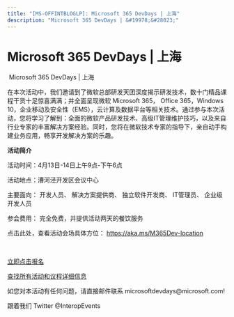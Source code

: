 ```yaml
---
title: "[MS-OFFINTBLOGLP]: Microsoft 365 DevDays | 上海"
description: "Microsoft 365 DevDays | &#19978;&#28023;"
---
```


# Microsoft 365 DevDays | 上海

<p> Microsoft 365
DevDays | &#19978;&#28023;</p>

<p>&#22312;&#26412;&#27425;&#27963;&#21160;&#20013;&#65292;&#25105;&#20204;&#36992;&#35831;&#21040;&#20102;&#24494;&#36719;&#24635;&#37096;&#30740;&#21457;&#22825;&#22242;&#28145;&#24230;&#25581;&#31034;&#30740;&#21457;&#25216;&#26415;&#65292;&#25968;&#21313;&#38376;&#31934;&#21697;&#35838;&#31243;&#24178;&#36135;&#21313;&#36275;&#24778;&#21916;&#28385;&#28385;&#65307;&#24182;&#20840;&#38754;&#21576;&#29616;&#24494;&#36719;
Microsoft 365&#65292; Office 365&#65292;Windows 10&#65292;&#20225;&#19994;&#31227;&#21160;&#21450;&#23433;&#20840;&#24615;&#65288;EMS&#65289;&#65292;&#20113;&#35745;&#31639;&#21450;&#25968;&#25454;&#24179;&#21488;&#31561;&#30456;&#20851;&#25216;&#26415;&#12290;&#36890;&#36807;&#21442;&#19982;&#26412;&#27425;&#27963;&#21160;&#65292;&#24744;&#23558;&#23398;&#20064;&#20102;&#35299;&#21040;&#65306;&#20840;&#38754;&#30340;&#24494;&#36719;&#20135;&#21697;&#30740;&#21457;&#25216;&#26415;&#12289;&#39640;&#32423;IT&#31649;&#29702;&#32500;&#25252;&#25216;&#24039;&#65292;&#20197;&#21450;&#26469;&#33258;&#34892;&#19994;&#19987;&#23478;&#30340;&#20016;&#23500;&#35299;&#20915;&#26041;&#26696;&#32463;&#39564;&#12290;&#21516;&#26102;&#65292;&#24744;&#23558;&#22312;&#24494;&#36719;&#25216;&#26415;&#19987;&#23478;&#30340;&#25351;&#23548;&#19979;&#65292;&#20146;&#33258;&#21160;&#25163;&#26500;&#24314;&#19994;&#21153;&#24212;&#29992;&#65292;&#30021;&#20139;&#24320;&#21457;&#35299;&#20915;&#26041;&#26696;&#30340;&#20048;&#36259;&#12290;</p>

<p><b>&#27963;&#21160;&#31616;&#20171;</b></p>

<p>&#27963;&#21160;&#26102;&#38388;&#65306;4&#26376;13&#26085;-14&#26085;&#19978;&#21320;9&#28857;-&#19979;&#21320;6&#28857;</p>

<p>&#27963;&#21160;&#22320;&#28857;&#65306;&#28437;&#27827;&#27902;&#24320;&#21457;&#21306;&#20250;&#35758;&#20013;&#24515;</p>

<p>&#20027;&#35201;&#38754;&#21521;&#65306; &#24320;&#21457;&#20154;&#21592;&#12289;
&#35299;&#20915;&#26041;&#26696;&#25552;&#20379;&#21830;&#12289;
&#29420;&#31435;&#36719;&#20214;&#24320;&#21457;&#21830;&#12289;
IT&#31649;&#29702;&#21592;&#12289; &#20225;&#19994;&#32423;&#24320;&#21457;&#20154;&#21592;</p>

<p>&#21442;&#20250;&#36153;&#29992;&#65306; &#23436;&#20840;&#20813;&#36153;&#65292;&#24182;&#25552;&#20379;&#27963;&#21160;&#20004;&#22825;&#30340;&#39184;&#39278;&#26381;&#21153;</p>

<p>&#28857;&#20987;&#27492;&#22788;&#65292;&#26597;&#30475;&#27963;&#21160;&#20250;&#22330;&#20855;&#20307;&#26041;&#20301;&#65306; <span><a href="https://aka.ms/M365Dev-location">https://aka.ms/M365Dev-location</a></span>
</p>

<p> </p>

<p><span><a href="https://forms.office.com/Pages/ResponsePage.aspx?id=v4j5cvGGr0GRqy180BHbR-rWPGOUtkRCjAbctJg8TClUMDE3Tk1FREVLWUQyQVU1NEdIRlpSOFo0Ty4u">&#31435;&#21363;&#28857;&#20987;&#25253;&#21517;</a></span>
</p>

<p><span><a href="https://www.interopevents.com/shanghai2019cn">&#26597;&#25214;&#25152;&#26377;&#27963;&#21160;&#21644;&#35758;&#31243;&#35814;&#32454;&#20449;&#24687;</a></span></p>

<p>&#22914;&#24744;&#23545;&#26412;&#27963;&#21160;&#26377;&#20219;&#20309;&#38382;&#39064;&#65292;&#35831;&#30452;&#25509;&#37038;&#20214;&#32852;&#31995;
microsoftdevdays@microsoft.com! </p>

<p>&#36319;&#30528;&#25105;&#20204; Twitter @InteropEvents </p>


                